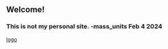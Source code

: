## Welcome!

### This is not my personal site. -mass_units Feb 4 2024

[logo](https://cdn.akamai.steamstatic.com/steam/apps/2199420/header.jpg?t=1703700631)
